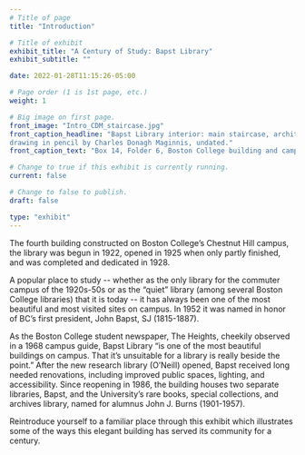 ```yaml
---
# Title of page
title: "Introduction"

# Title of exhibit
exhibit_title: "A Century of Study: Bapst Library"
exhibit_subtitle: ""

date: 2022-01-28T11:15:26-05:00

# Page order (1 is 1st page, etc.)
weight: 1 

# Big image on first page.
front_image: "Intro_CDM_staircase.jpg"
front_caption_headline: "Bapst Library interior: main staircase, architectural
drawing in pencil by Charles Donagh Maginnis, undated."
front_caption_text: "Box 14, Folder 6, Boston College building and campus images (BC1987-012)."

# Change to true if this exhibit is currently running.
current: false

# Change to false to publish.
draft: false

type: "exhibit"
---
```


The fourth building constructed on Boston College’s Chestnut Hill campus, the library was begun in 1922, opened in 1925 when only partly finished, and was completed and dedicated in 1928. 

A popular place to study -- whether as the only library for the commuter campus of the 1920s-50s or as the “quiet” library (among several Boston College libraries) that it is today -- it has always been one of the most beautiful and most visited sites on campus. In 1952 it was named in honor of BC’s first president, John Bapst, SJ (1815-1887).

As the Boston College student newspaper, The Heights, cheekily observed in a 1968 campus guide, Bapst Library “is one of the most beautiful buildings on campus. That it’s unsuitable for a library is really beside the point.” After the new research library (O’Neill) opened, Bapst received long needed renovations, including  improved public spaces, lighting, and accessibility. Since reopening in 1986, the building houses two separate libraries, Bapst, and the University’s rare books, special collections, and archives library, named for alumnus John J. Burns (1901-1957).    

Reintroduce yourself to a familiar place through this exhibit which illustrates some of the ways this elegant building has served its community for a century.
